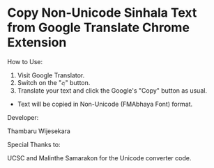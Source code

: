 # Copy Non-Unicode Sinhala Text from Google Translate Chrome Extension

How to Use:
1. Visit Google Translator.
2. Switch on the "අ" button.
3. Translate your text and click the Google's "Copy" button as usual.
- Text will be copied in Non-Unicode (FMAbhaya Font) format.

Developer:

Thambaru Wijesekara

Special Thanks to:

UCSC and Malinthe Samarakon for the Unicode converter code.
